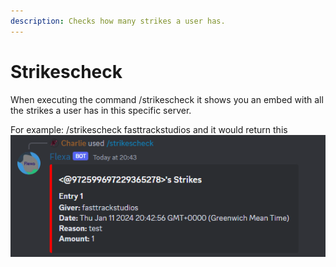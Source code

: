 ```yaml
---
description: Checks how many strikes a user has.
---
```


# Strikescheck

When executing the command /strikescheck it shows you an embed with all the strikes a user has in this specific server.



For example: /strikescheck fasttrackstudios and it would return this![](../.gitbook/assets/image.png)

